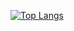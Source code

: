 [![Top Langs](https://github-readme-stats.vercel.app/api/top-langs/?username=swchoubey)](https://github.com/swchoubey/github-readme-stats)
